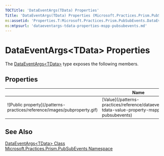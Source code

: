 ```yaml
---
TOCTitle: 'DataEventArgs(TData) Properties'
Title: 'DataEventArgs(TData) Properties (Microsoft.Practices.Prism.PubSubEvents)'
ms:assetid: 'Properties.T:Microsoft.Practices.Prism.PubSubEvents.DataEventArgs\`1'
ms:mtpsurl: 'dataeventargs-tdata-properties-mspp-pubsubevents.md'
---
```


# DataEventArgs&lt;TData&gt; Properties

The [DataEventArgs&lt;TData&gt;](/patterns-practices/reference/dataeventargs-tdata-class-mspp-pubsubevents) type exposes the following members.

## Properties

<table>
<colgroup>
<col width="33%" />
<col width="33%" />
<col width="33%" />
</colgroup>
<thead>
<tr class="header">
<th> </th>
<th>Name</th>
<th>Description</th>
</tr>
</thead>
<tbody>
<tr class="odd">
<td>![Public property](/patterns-practices/reference/images/pubproperty.gif)</td>
<td>[Value](/patterns-practices/reference/dataeventargs-tdata-value-property-mspp-pubsubevents)</td>
<td><div class="summary">
Gets the information related to the event.
</div></td>
</tr>
</tbody>
</table>

## See Also

[DataEventArgs&lt;TData&gt; Class](/patterns-practices/reference/dataeventargs-tdata-class-mspp-pubsubevents)  
[Microsoft.Practices.Prism.PubSubEvents Namespace](/patterns-practices/reference/mspp-pubsubevents-namespace)  